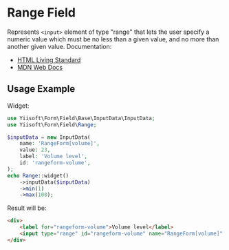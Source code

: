 # Range Field

Represents `<input>` element of type "range" that lets the user specify a numeric value which must be no less than a 
given value, and no more than another given value. Documentation:

- [HTML Living Standard](https://html.spec.whatwg.org/multipage/input.html#range-state-(type=range))
- [MDN Web Docs](https://developer.mozilla.org/docs/Web/HTML/Element/input/range)

## Usage Example

Widget:

```php
use Yiisoft\Form\Field\Base\InputData\InputData;
use Yiisoft\Form\Field\Range;

$inputData = new InputData(
    name: 'RangeForm[volume]',
    value: 23,
    label: 'Volume level',
    id: 'rangeform-volume',
);
echo Range::widget()
    ->inputData($inputData)
    ->min(1)
    ->max(100);
```

Result will be:

```html
<div>
    <label for="rangeform-volume">Volume level</label>
    <input type="range" id="rangeform-volume" name="RangeForm[volume]" value="23" min="1" max="100">
</div>
```
